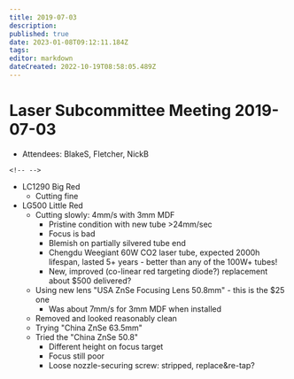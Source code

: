 ```yaml
---
title: 2019-07-03
description: 
published: true
date: 2023-01-08T09:12:11.184Z
tags: 
editor: markdown
dateCreated: 2022-10-19T08:58:05.489Z
---
```


# Laser Subcommittee Meeting 2019-07-03

-   Attendees: BlakeS, Fletcher, NickB

```{=html}
<!-- -->
```
-   LC1290 Big Red
    -   Cutting fine
-   LG500 Little Red
    -   Cutting slowly: 4mm/s with 3mm MDF
        -   Pristine condition with new tube \>24mm/sec
        -   Focus is bad
        -   Blemish on partially silvered tube end
        -   Chengdu Weegiant 60W CO2 laser tube, expected 2000h lifespan, lasted 5+ years - better than any of the 100W+ tubes!
        -   New, improved (co-linear red targeting diode?) replacement about \$500 delivered?
    -   Using new lens "USA ZnSe Focusing Lens 50.8mm" - this is the \$25 one
        -   Was about 7mm/s for 3mm MDF when installed
    -   Removed and looked reasonably clean
    -   Trying "China ZnSe 63.5mm"
    -   Tried the "China ZnSe 50.8"
        -   Different height on focus target
        -   Focus still poor
        -   Loose nozzle-securing screw: stripped, replace&re-tap?
